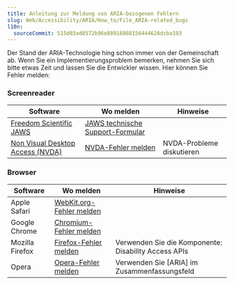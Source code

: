 ```yaml
---
title: Anleitung zur Meldung von ARIA-bezogenen Fehlern
slug: Web/Accessibility/ARIA/How_to/File_ARIA-related_bugs
l10n:
  sourceCommit: 515d03ad8572b96e88916888156444626dcba193
---
```


Der Stand der ARIA-Technologie hing schon immer von der Gemeinschaft ab. Wenn Sie ein Implementierungsproblem bemerken, nehmen Sie sich bitte etwas Zeit und lassen Sie die Entwickler wissen. Hier können Sie Fehler melden:

### Screenreader

<table style="width: 100%;">
 <thead>
  <tr>
   <th>Software</th>
   <th>Wo melden</th>
   <th>Hinweise</th>
  </tr>
 </thead>
 <tbody>
  <tr>
   <td><a href="https://www.freedomscientific.com/products/software/jaws/">Freedom Scientific JAWS</a></td>
   <td><a href="https://support.freedomscientific.com/Forms/TechSupport">JAWS technische Support-Formular</a></td>
   <td></td>
  </tr>
  <tr>
   <td><a href="https://www.nvaccess.org/">Non Visual Desktop Access (NVDA)</a></td>
   <td><a href="https://github.com/nvaccess/nvda">NVDA-Fehler melden</a></td>
   <td>NVDA-Probleme diskutieren</td>
  </tr>
  </tbody>
  </table>

### Browser

<table style="width: 100%;">
 <thead>
  <tr>
   <th>Software</th>
   <th>Wo melden</th>
   <th>Hinweise</th>
  </tr>
 </thead>
 <tbody>
  <tr>
   <td>Apple Safari</td>
   <td><a href="https://www.webkit.org/reporting-bugs/">WebKit.org-Fehler melden</a></td>
   <td></td>
  </tr>
  <tr>
   <td>Google Chrome</td>
   <td><a href="https://issues.chromium.org/issues">Chromium-Fehler melden</a></td>
   <td></td>
  </tr>
  <tr>
   <td>Mozilla Firefox</td>
   <td><a href="https://bugzilla.mozilla.org/">Firefox-Fehler melden</a></td>
   <td>Verwenden Sie die Komponente: Disability Access APIs</td>
  </tr>
  <tr>
   <td>Opera</td>
   <td><a href="https://bugs.opera.com/wizard/">Opera-Fehler melden</a></td>
   <td>Verwenden Sie [ARIA] im Zusammenfassungsfeld</td>
  </tr>
 </tbody>
</table>
